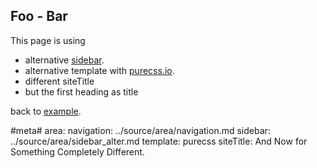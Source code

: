 ## Foo - Bar
This page is using 

* alternative [sidebar](sidebar_alter).
* alternative template with [purecss.io](http://purecss.io/).
* different siteTitle
* but the first heading as title

back to [example](example).

#meta#
area:
    navigation: ../source/area/navigation.md
    sidebar: ../source/area/sidebar_alter.md
template: purecss
siteTitle: And Now for Something Completely Different.
